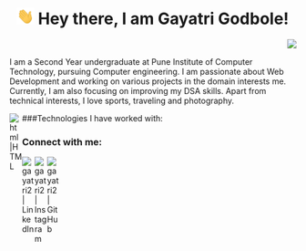 <h1 align="center"><img src="https://raw.githubusercontent.com/ABSphreak/ABSphreak/master/gifs/Hi.gif" width="30px"> Hey there, I am Gayatri Godbole!</h1>

<!--
**soumyajit4419/soumyajit4419** is a ✨ _special_ ✨ repository because its `README.md` (this file) appears on your GitHub profile. 
Here are some ideas to get you started: -->

<img align="right" src="https://media.giphy.com/media/cLwJ6zsRKyAc2Swzgu/giphy.gif" height="250"/>

 <br/>
 
I am a Second Year undergraduate at Pune Institute of Computer Technology, pursuing Computer engineering.
I am passionate about Web Development and working on various projects in the domain interests me.
Currently, I am also focusing on improving my DSA skills. 
Apart from technical interests, I love sports, traveling and photography.

###Technologies I have worked with:
[<img align="left" alt="html  |HTML" width="22px" src="" />][HTML]


### Connect with me:

[<img align="left" alt="gayatri2  | LinkedIn" width="22px" src="https://cdn.jsdelivr.net/npm/simple-icons@v3/icons/linkedin.svg" />][linkedin]
[<img align="left" alt="gayatri2 | Instagram" width="22px" src="https://cdn.jsdelivr.net/npm/simple-icons@v3/icons/instagram.svg" />][instagram]
[<img align="left" alt="gayatri2 | GitHub" width="22px" src="https://cdn.jsdelivr.net/npm/simple-icons@v3/icons/github.svg" />][github]

<br />




[instagram]: https://www.instagram.com/gayatri_godbole/
[linkedin]: https://www.linkedin.com/in/gayatri-godbole-b1a0471b6/
[github]:https://github.com/gayatri2
[HTML]:https://www.flaticon.com/free-icon/html_1051277?term=html&page=1&position=4&page=1&position=4&related_id=1051277&origin=search

